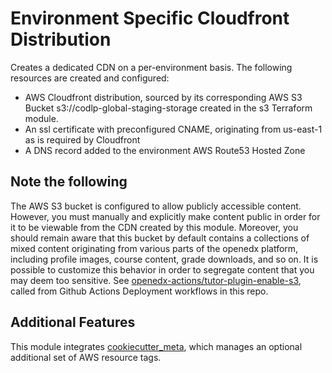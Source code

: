 # Environment Specific Cloudfront Distribution

Creates a dedicated CDN on a per-environment basis. The following resources are created and configured:

- AWS Cloudfront distribution, sourced by its corresponding AWS S3 Bucket s3://codlp-global-staging-storage created in the s3 Terraform module.
- An ssl certificate with preconfigured CNAME, originating from us-east-1 as is required by Cloudfront
- A DNS record added to the environment AWS Route53 Hosted Zone

## Note the following

The AWS S3 bucket is configured to allow publicly accessible content. However, you must manually and explicitly make content public in order for it to be viewable from the CDN created by this module. Moreover, you should remain aware that this bucket by default contains a collections of mixed content originating from various parts of the openedx platform, including profile images, course content, grade downloads, and so on. It is possible to customize this behavior in order to segregate content that you may deem too sensitive. See [openedx-actions/tutor-plugin-enable-s3](https://github.com/openedx-actions/tutor-plugin-enable-s3), called from Github Actions Deployment workflows in this repo.

## Additional Features

This module integrates [cookiecutter_meta](../../../common/cookiecutter_meta/README.md), which manages an optional additional set of AWS resource tags.
